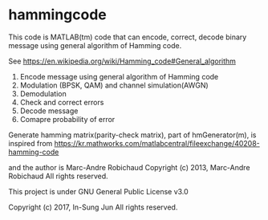# hammingcode
This code is MATLAB(tm) code that can encode, correct, decode binary message using general algorithm of Hamming code.

See https://en.wikipedia.org/wiki/Hamming_code#General_algorithm

1. Encode message using general algorithm of Hamming code
2. Modulation (BPSK, QAM) and channel simulation(AWGN)
3. Demodulation
4. Check and correct errors
5. Decode message
6. Comapre probability of error

Generate hamming matrix(parity-check matrix), part of hmGenerator(m), is inspired from https://kr.mathworks.com/matlabcentral/fileexchange/40208-hamming-code

and the author is Marc-Andre Robichaud Copyright (c) 2013, Marc-Andre Robichaud All rights reserved.


This project is under GNU General Public License v3.0

Copyright (c) 2017, In-Sung Jun 
All rights reserved.

